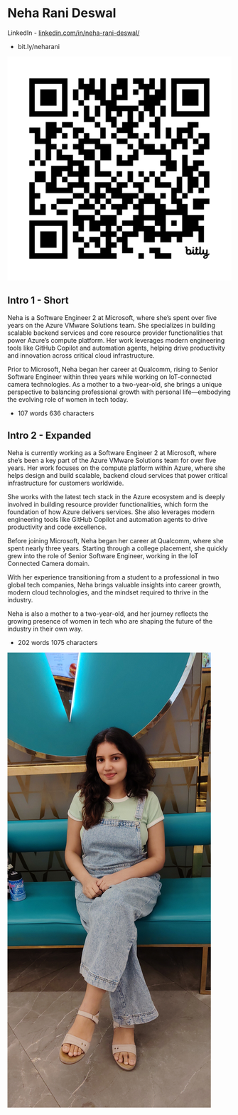 # Neha Rani Deswal

LinkedIn - [linkedin.com/in/neha-rani-deswal/](https://www.linkedin.com/in/neha-rani-deswal/)

- bit.ly/neharani

![Neha Rani Deswal](../media/neha-rani-deswal.png)

## Intro 1 - Short

Neha is a Software Engineer 2 at Microsoft, where she’s spent over five years on the Azure VMware Solutions team. She specializes in building scalable backend services and core resource provider functionalities that power Azure’s compute platform. Her work leverages modern engineering tools like GitHub Copilot and automation agents, helping drive productivity and innovation across critical cloud infrastructure.

Prior to Microsoft, Neha began her career at Qualcomm, rising to Senior Software Engineer within three years while working on IoT-connected camera technologies. As a mother to a two-year-old, she brings a unique perspective to balancing professional growth with personal life—embodying the evolving role of women in tech today.

- 107 words 636 characters

## Intro 2 - Expanded

Neha is currently working as a Software Engineer 2 at Microsoft, where she’s been a key part of the Azure VMware Solutions team for over five years. Her work focuses on the compute platform within Azure, where she helps design and build scalable, backend cloud services that power critical infrastructure for customers worldwide.

She works with the latest tech stack in the Azure ecosystem and is deeply involved in building resource provider functionalities, which form the foundation of how Azure delivers services. She also leverages modern engineering tools like GitHub Copilot and automation agents to drive productivity and code excellence.

Before joining Microsoft, Neha began her career at Qualcomm, where she spent nearly three years. Starting through a college placement, she quickly grew into the role of Senior Software Engineer, working in the IoT Connected Camera domain.

With her experience transitioning from a student to a professional in two global tech companies, Neha brings valuable insights into career growth, modern cloud technologies, and the mindset required to thrive in the industry.

Neha is also a mother to a two-year-old, and her journey reflects the growing presence of women in tech who are shaping the future of the industry in their own way.

- 202 words 1075 characters

![Neha Rani Deswal](../media/neha-rani-deswal.jpg)
